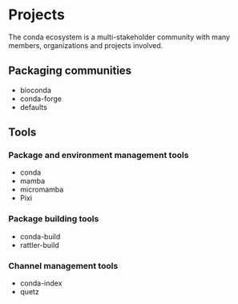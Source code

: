 # Projects

The conda ecosystem is a multi-stakeholder community with many members, organizations and projects involved.

## Packaging communities

- bioconda
- conda-forge
- defaults

## Tools

### Package and environment management tools

- conda
- mamba
- micromamba
- Pixi

### Package building tools

- conda-build
- rattler-build

### Channel management tools

- conda-index
- quetz
